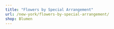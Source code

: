 ```yaml
---
title: "Flowers by Special Arrangement"
url: /new-york/flowers-by-special-arrangement/
shop: Blumen
---
```

